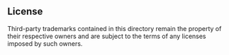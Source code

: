 ## License

Third-party trademarks contained in this directory remain the property of their respective owners and are subject to the terms of any licenses imposed by such owners.
